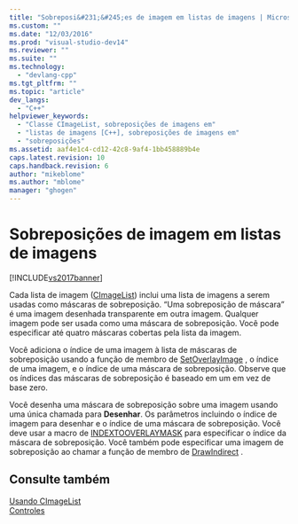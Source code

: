 ```yaml
---
title: "Sobreposi&#231;&#245;es de imagem em listas de imagens | Microsoft Docs"
ms.custom: ""
ms.date: "12/03/2016"
ms.prod: "visual-studio-dev14"
ms.reviewer: ""
ms.suite: ""
ms.technology: 
  - "devlang-cpp"
ms.tgt_pltfrm: ""
ms.topic: "article"
dev_langs: 
  - "C++"
helpviewer_keywords: 
  - "Classe CImageList, sobreposições de imagens em"
  - "listas de imagens [C++], sobreposições de imagens em"
  - "sobreposições"
ms.assetid: aaf4e1c4-cd12-42c8-9af4-1bb458889b4e
caps.latest.revision: 10
caps.handback.revision: 6
author: "mikeblome"
ms.author: "mblome"
manager: "ghogen"
---
```

# Sobreposi&#231;&#245;es de imagem em listas de imagens
[!INCLUDE[vs2017banner](../assembler/inline/includes/vs2017banner.md)]

Cada lista de imagem \([CImageList](../Topic/CImageList%20Class.md)\) inclui uma lista de imagens a serem usadas como máscaras de sobreposição.  “Uma sobreposição de máscara” é uma imagem desenhada transparente em outra imagem.  Qualquer imagem pode ser usada como uma máscara de sobreposição.  Você pode especificar até quatro máscaras cobertas pela lista da imagem.  
  
 Você adiciona o índice de uma imagem à lista de máscaras de sobreposição usando a função de membro de [SetOverlayImage](../Topic/CImageList::SetOverlayImage.md) , o índice de uma imagem, e o índice de uma máscara de sobreposição.  Observe que os índices das máscaras de sobreposição é baseado em um em vez de base zero.  
  
 Você desenha uma máscara de sobreposição sobre uma imagem usando uma única chamada para **Desenhar**.  Os parâmetros incluindo o índice de imagem para desenhar e o índice de uma máscara de sobreposição.  Você deve usar a macro de [INDEXTOOVERLAYMASK](http://msdn.microsoft.com/library/windows/desktop/bb761408) para especificar o índice da máscara de sobreposição.  Você também pode especificar uma imagem de sobreposição ao chamar a função de membro de [DrawIndirect](../Topic/CImageList::DrawIndirect.md) .  
  
## Consulte também  
 [Usando CImageList](../mfc/using-cimagelist.md)   
 [Controles](../mfc/controls-mfc.md)